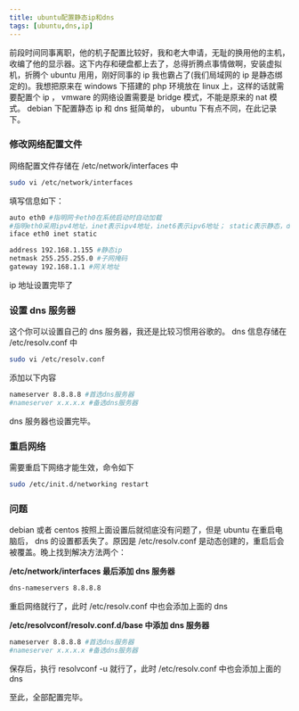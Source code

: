 ```yaml
---
title: ubuntu配置静态ip和dns
tags: [ubuntu,dns,ip]
---
```


前段时间同事离职，他的机子配置比较好，我和老大申请，无耻的换用他的主机，收编了他的显示器。这下内存和硬盘都上去了，总得折腾点事情做啊，安装虚拟机，折腾个 ubuntu 用用，刚好同事的 ip 我也霸占了(我们局域网的 ip 是静态绑定的)。我想把原来在 windows 下搭建的 php 环境放在 linux 上，这样的话就需要配置个 ip ， vmware 的网络设置需要是 bridge 模式，不能是原来的 nat 模式。 debian 下配置静态 ip 和 dns 挺简单的， ubuntu 下有点不同，在此记录下。

<!--more-->

### 修改网络配置文件

网络配置文件存储在 /etc/network/interfaces 中

```sh
sudo vi /etc/network/interfaces
```

填写信息如下：

```sh
auto eth0 #指明网卡eth0在系统启动时自动加载
#指明eth0采用ipv4地址，inet表示ipv4地址，inet6表示ipv6地址； static表示静态，dhcp表示动态
iface eth0 inet static

address 192.168.1.155 #静态ip
netmask 255.255.255.0 #子网掩码
gateway 192.168.1.1 #网关地址
```

ip 地址设置完毕了

### 设置 dns 服务器

这个你可以设置自己的 dns 服务器，我还是比较习惯用谷歌的。 dns 信息存储在 /etc/resolv.conf 中

```sh
sudo vi /etc/resolv.conf
```

添加以下内容

```sh
nameserver 8.8.8.8 #首选dns服务器
#nameserver x.x.x.x #备选dns服务器
```

dns 服务器也设置完毕。

### 重启网络

需要重启下网络才能生效，命令如下

```sh
sudo /etc/init.d/networking restart
```

### 问题

debian 或者 centos 按照上面设置后就彻底没有问题了，但是 ubuntu 在重启电脑后， dns 的设置都丢失了。原因是 /etc/resolv.conf 是动态创建的，重启后会被覆盖。晚上找到解决方法两个：

**/etc/network/interfaces 最后添加 dns 服务器**

```sh
dns-nameservers 8.8.8.8
```

重启网络就行了，此时 /etc/resolv.conf 中也会添加上面的 dns 

**/etc/resolvconf/resolv.conf.d/base 中添加 dns 服务器**

```sh
nameserver 8.8.8.8 #首选dns服务器
#nameserver x.x.x.x #备选dns服务器
```

保存后，执行 resolvconf -u 就行了，此时 /etc/resolv.conf 中也会添加上面的 dns 

至此，全部配置完毕。
